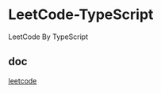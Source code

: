 # LeetCode-TypeScript

LeetCode By TypeScript

## doc

[leetcode](https://github.com/azl397985856/leetcode)
